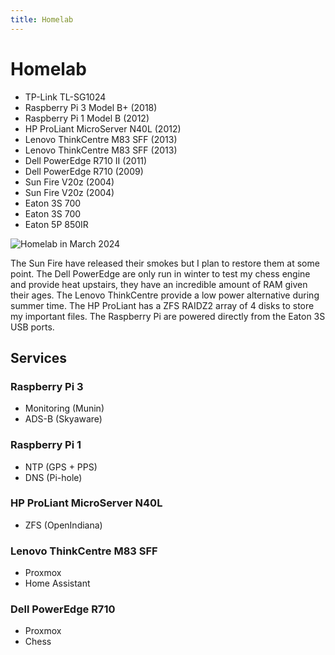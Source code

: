 ```yaml
---
title: Homelab
---
```


# Homelab

- TP-Link TL-SG1024
- Raspberry Pi 3 Model B+ (2018)
- Raspberry Pi 1 Model B (2012)
- HP ProLiant MicroServer N40L (2012)
- Lenovo ThinkCentre M83 SFF (2013)
- Lenovo ThinkCentre M83 SFF (2013)
- Dell PowerEdge R710 II (2011)
- Dell PowerEdge R710 (2009)
- Sun Fire V20z (2004)
- Sun Fire V20z (2004)
- Eaton 3S 700
- Eaton 3S 700
- Eaton 5P 850IR

![Homelab in March 2024](homelab-1.jpg)

The Sun Fire have released their smokes but I plan to restore them at some
point.  The Dell PowerEdge are only run in winter to test my chess engine and
provide heat upstairs, they have an incredible amount of RAM given their ages.
The Lenovo ThinkCentre provide a low power alternative during summer time.  The
HP ProLiant has a ZFS RAIDZ2 array of 4 disks to store my important files.  The
Raspberry Pi are powered directly from the Eaton 3S USB ports.

## Services

### Raspberry Pi 3

- Monitoring (Munin)
- ADS-B (Skyaware)

### Raspberry Pi 1

- NTP (GPS + PPS)
- DNS (Pi-hole)

### HP ProLiant MicroServer N40L

- ZFS (OpenIndiana)

### Lenovo ThinkCentre M83 SFF

- Proxmox
- Home Assistant

### Dell PowerEdge R710

- Proxmox
- Chess
